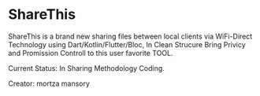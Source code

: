 # ShareThis
ShareThis is a brand new sharing files between local clients via WiFi-Direct Technology using Dart/Kotlin/Flutter/Bloc, In Clean Strucure Bring Privicy and Promission Controll to this user favorite TOOL.

Current Status: In Sharing Methodology Coding.

Creator: mortza mansory
